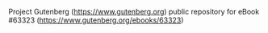 Project Gutenberg (https://www.gutenberg.org) public repository for
eBook #63323 (https://www.gutenberg.org/ebooks/63323)

